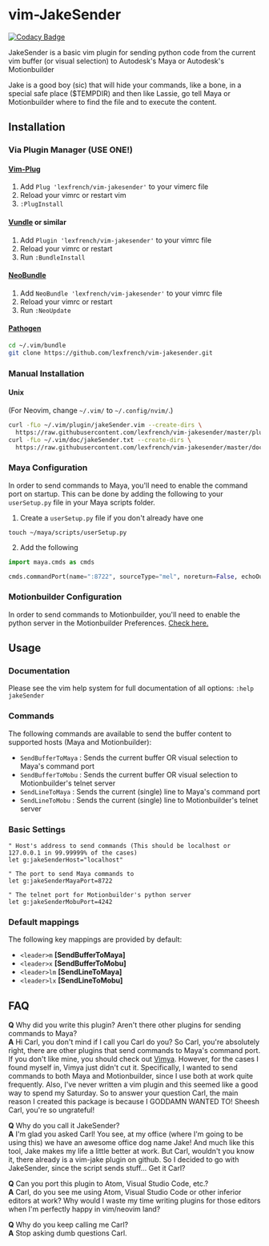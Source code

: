 # vim-JakeSender

[![Codacy Badge](https://api.codacy.com/project/badge/Grade/f11e7f27ab6240068dfed87c6dccbe06)](https://app.codacy.com/app/lexfrench/vim-JakeSender?utm_source=github.com&utm_medium=referral&utm_content=LexFrench/vim-JakeSender&utm_campaign=Badge_Grade_Dashboard)

JakeSender is a basic vim plugin for sending python code from the current vim
buffer (or visual selection) to Autodesk's Maya or Autodesk's Motionbuilder

Jake is a good boy (sic) that will hide your commands, like a bone, in a
special safe place ($TEMPDIR) and then like Lassie, go tell Maya or
Motionbuilder where to find the file and to execute the content.

## Installation

### Via Plugin Manager (USE ONE!)

#### [Vim-Plug](https://github.com/junegunn/vim-plug)

1. Add `Plug 'lexfrench/vim-jakesender'` to your vimerc file
2. Reload your vimrc or restart vim
3. `:PlugInstall`

#### [Vundle](https://github.com/VundleVim/Vundle.vim) or similar

1. Add `Plugin 'lexfrench/vim-jakesender'` to your vimrc file
2. Reload your vimrc or restart
3. Run `:BundleInstall`

#### [NeoBundle](https://github.com/Shougo/neobundle.vim)

1. Add `NeoBundle 'lexfrench/vim-jakesender'` to your vimrc file
2. Reload your vimrc or restart
3. Run `:NeoUpdate`

#### [Pathogen](https://github.com/tpope/vim-pathogen)

```sh
cd ~/.vim/bundle
git clone https://github.com/lexfrench/vim-jakesender.git
```
### Manual Installation

#### Unix

(For Neovim, change `~/.vim/` to `~/.config/nvim/`.)

```sh
curl -fLo ~/.vim/plugin/jakeSender.vim --create-dirs \
  https://raw.githubusercontent.com/lexfrench/vim-jakesender/master/plugin/jakeSender.vim
curl -fLo ~/.vim/doc/jakeSender.txt --create-dirs \
  https://raw.githubusercontent.com/lexfrench/vim-jakesender/master/doc/jakeSender.txt
```

### Maya Configuration

In order to send commands to Maya, you'll need to enable the command port on startup. This can be done by adding the following to your `userSetup.py` file in your Maya scripts folder.

1. Create a `userSetup.py` file if you don't already have one

```
touch ~/maya/scripts/userSetup.py
```

2. Add the following 
```python
import maya.cmds as cmds

cmds.commandPort(name=":8722", sourceType="mel", noreturn=False, echoOutput=False, bufferSize=4096)
```

### Motionbuilder Configuration

In order to send commands to Motionbuilder, you'll need to enable the python server in the Motionbuilder Preferences. [Check here.](http://bit.ly/MobuPythonPrefs)

## Usage

### Documentation

Please see the vim help system for full documentation of all options: `:help jakeSender`

### Commands

The following commands are available to send the buffer content to supported hosts (Maya and Motionbuilder):
  * `SendBufferToMaya` : Sends the current buffer OR visual selection to Maya's command port
  * `SendBufferToMobu` : Sends the current buffer OR visual selection to Motionbuilder's telnet server
  * `SendLineToMaya`   : Sends the current (single) line to Maya's command port
  * `SendLineToMobu`   : Sends the current (single) line to Motionbuilder's telnet server


### Basic Settings

```vim
" Host's address to send commands (This should be localhost or 127.0.0.1 in 99.99999% of the cases)
let g:jakeSenderHost="localhost"

" The port to send Maya commands to
let g:jakeSenderMayaPort=8722

" The telnet port for Motionbuilder's python server
let g:jakeSenderMobuPort=4242
```

### Default mappings

The following key mappings are provided by default:
  * `<leader>m` **[SendBufferToMaya]**
  * `<leader>x` **[SendBufferToMobu]**
  * `<leader>lm` **[SendLineToMaya]**
  * `<leader>lx` **[SendLineToMobu]**

## FAQ
**Q** Why did you write this plugin? Aren't there other plugins for sending commands to Maya? \
**A** Hi Carl, you don't mind if I call you Carl do you? So Carl, you're absolutely right, there are other plugins that send commands to Maya's command port. If you don't like mine, you should check out [Vimya](https://www.vim.org/scripts/script.php?script_id=2626). However, for the cases I found myself in, Vimya just didn't cut it. Specifically, I wanted to send commands to both Maya and Motionbuilder, since I use both at work quite frequently. Also, I've never written a vim plugin and this seemed like a good way to spend my Saturday. So to answer your question Carl, the main reason I created this package is because I GODDAMN WANTED TO! Sheesh Carl, you're so ungrateful!

**Q** Why do you call it JakeSender? \
**A** I'm glad you asked Carl! You see, at my office (where I'm going to be using this) we have an awesome office dog name Jake! And much like this tool, Jake makes my life a little better at work. But Carl, wouldn't you know it, there already is a vim-jake plugin on github. So I decided to go with JakeSender, since the script sends stuff... Get it Carl?

**Q** Can you port this plugin to Atom, Visual Studio Code, etc.? \
**A** Carl, do you see me using Atom, Visual Studio Code or other inferior editors at work? Why would I waste my time writing plugins for those editors when I'm perfectly happy in vim/neovim land?

**Q** Why do you keep calling me Carl? \
**A** Stop asking dumb questions Carl.


